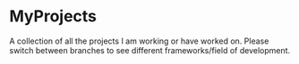 # MyProjects
A collection of all the projects I am working or have worked on. Please switch between branches to see different frameworks/field of development.
